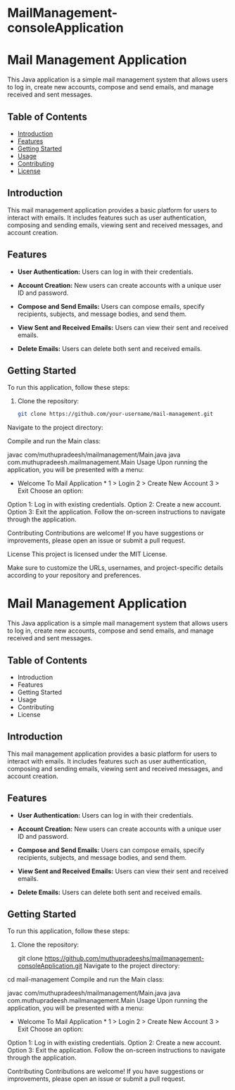 # MailManagement-consoleApplication

# Mail Management Application

This Java application is a simple mail management system that allows users to log in, create new accounts, compose and send emails, and manage received and sent messages.

## Table of Contents
- [Introduction](#introduction)
- [Features](#features)
- [Getting Started](#getting-started)
- [Usage](#usage)
- [Contributing](#contributing)
- [License](#license)

## Introduction

This mail management application provides a basic platform for users to interact with emails. It includes features such as user authentication, composing and sending emails, viewing sent and received messages, and account creation.

## Features

- **User Authentication:** Users can log in with their credentials.

- **Account Creation:** New users can create accounts with a unique user ID and password.

- **Compose and Send Emails:** Users can compose emails, specify recipients, subjects, and message bodies, and send them.

- **View Sent and Received Emails:** Users can view their sent and received emails.

- **Delete Emails:** Users can delete both sent and received emails.

## Getting Started

To run this application, follow these steps:

1. Clone the repository:

   ```bash
   git clone https://github.com/your-username/mail-management.git
Navigate to the project directory:

Compile and run the Main class:

javac com/muthupradeesh/mailmanagement/Main.java
java com.muthupradeesh.mailmanagement.Main
Usage
Upon running the application, you will be presented with a menu:

* Welcome To Mail Application *
1 > Login
2 > Create New Account
3 > Exit
Choose an option:

Option 1: Log in with existing credentials.
Option 2: Create a new account.
Option 3: Exit the application.
Follow the on-screen instructions to navigate through the application.

Contributing
Contributions are welcome! If you have suggestions or improvements, please open an issue or submit a pull request.

License
This project is licensed under the MIT License.


Make sure to customize the URLs, usernames, and project-specific details according to your repository and preferences.

# Mail Management Application

This Java application is a simple mail management system that allows users to log in, create new accounts, compose and send emails, and manage received and sent messages.

## Table of Contents
- Introduction
- Features
- Getting Started
- Usage
- Contributing
- License

## Introduction

This mail management application provides a basic platform for users to interact with emails. It includes features such as user authentication, composing and sending emails, viewing sent and received messages, and account creation.

## Features

- **User Authentication:** Users can log in with their credentials.

- **Account Creation:** New users can create accounts with a unique user ID and password.

- **Compose and Send Emails:** Users can compose emails, specify recipients, subjects, and message bodies, and send them.

- **View Sent and Received Emails:** Users can view their sent and received emails.

- **Delete Emails:** Users can delete both sent and received emails.

## Getting Started

To run this application, follow these steps:

1. Clone the repository:

   git clone https://github.com/muthupradeeshs/mailmanagement-consoleApplication.git
Navigate to the project directory:

cd mail-management
Compile and run the Main class:


javac com/muthupradeesh/mailmanagement/Main.java
java com.muthupradeesh.mailmanagement.Main
Usage
Upon running the application, you will be presented with a menu:


* Welcome To Mail Application *
1 > Login
2 > Create New Account
3 > Exit
Choose an option:

Option 1: Log in with existing credentials.
Option 2: Create a new account.
Option 3: Exit the application.
Follow the on-screen instructions to navigate through the application.

Contributing
Contributions are welcome! If you have suggestions or improvements, please open an issue or submit a pull request.
